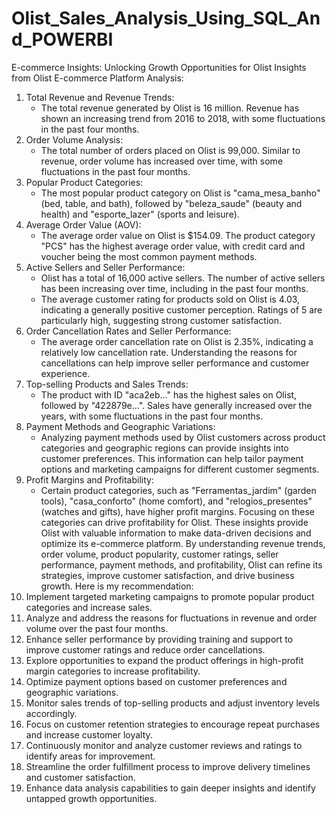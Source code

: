 # Olist_Sales_Analysis_Using_SQL_And_POWERBI
E-commerce Insights: Unlocking Growth Opportunities for Olist
Insights from Olist E-commerce Platform Analysis:
1. Total Revenue and Revenue Trends:
   - The total revenue generated by Olist is 16 million. Revenue has shown an increasing trend from 2016 to 2018, with some fluctuations in the past four months.
2. Order Volume Analysis:
   - The total number of orders placed on Olist is 99,000. Similar to revenue, order volume has increased over time, with some fluctuations in the past four months.
3. Popular Product Categories:
   - The most popular product category on Olist is "cama_mesa_banho" (bed, table, and bath), followed by "beleza_saude" (beauty and health) and "esporte_lazer" (sports and leisure).
4. Average Order Value (AOV):
   - The average order value on Olist is $154.09. The product category "PCS" has the highest average order value, with credit card and voucher being the most common payment methods.
5. Active Sellers and Seller Performance:
   - Olist has a total of 16,000 active sellers. The number of active sellers has been increasing over time, including in the past four months.
   - The average customer rating for products sold on Olist is 4.03, indicating a generally positive customer perception. Ratings of 5 are particularly high, suggesting strong customer satisfaction.
6. Order Cancellation Rates and Seller Performance:
   - The average order cancellation rate on Olist is 2.35%, indicating a relatively low cancellation rate. Understanding the reasons for cancellations can help improve seller performance and customer experience.
7. Top-selling Products and Sales Trends:
   - The product with ID "aca2eb..." has the highest sales on Olist, followed by "422879e...". Sales have generally increased over the years, with some fluctuations in the past four months.
8. Payment Methods and Geographic Variations:
   - Analyzing payment methods used by Olist customers across product categories and geographic regions can provide insights into customer preferences. This information can help tailor payment options and marketing campaigns for different customer segments.
9. Profit Margins and Profitability:
   - Certain product categories, such as "Ferramentas_jardim" (garden tools), "casa_conforto" (home comfort), and "relogios_presentes" (watches and gifts), have higher profit margins. Focusing on these categories can drive profitability for Olist.
These insights provide Olist with valuable information to make data-driven decisions and optimize its e-commerce platform. By understanding revenue trends, order volume, product popularity, customer ratings, seller performance, payment methods, and profitability, Olist can refine its strategies, improve customer satisfaction, and drive business growth.
Here is my recommendation:
1.	Implement targeted marketing campaigns to promote popular product categories and increase sales.
2.	Analyze and address the reasons for fluctuations in revenue and order volume over the past four months.
3.	Enhance seller performance by providing training and support to improve customer ratings and reduce order cancellations.
4.	Explore opportunities to expand the product offerings in high-profit margin categories to increase profitability.
5.	Optimize payment options based on customer preferences and geographic variations.
6.	Monitor sales trends of top-selling products and adjust inventory levels accordingly.
7.	Focus on customer retention strategies to encourage repeat purchases and increase customer loyalty.
8.	Continuously monitor and analyze customer reviews and ratings to identify areas for improvement.
9.	Streamline the order fulfillment process to improve delivery timelines and customer satisfaction.
10.	Enhance data analysis capabilities to gain deeper insights and identify untapped growth opportunities.



